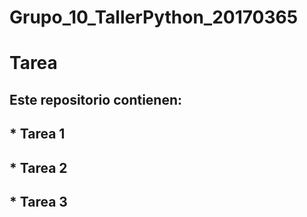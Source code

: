 # Grupo_10_TallerPython_20170365
# Tarea
## Este repositorio contienen:
## * Tarea 1
## * Tarea 2
## * Tarea 3
